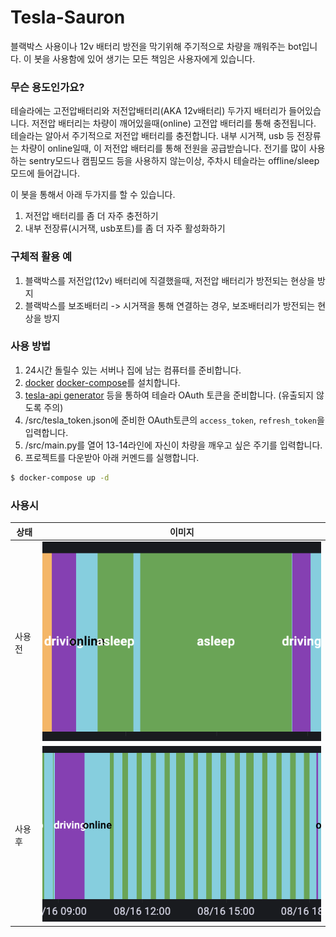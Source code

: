 # Tesla-Sauron
블랙박스 사용이나 12v 배터리 방전을 막기위해 주기적으로 차량을 깨워주는 bot입니다.
이 봇을 사용함에 있어 생기는 모든 책임은 사용자에게 있습니다.

### 무슨 용도인가요?
테슬라에는 고전압배터리와 저전압배터리(AKA 12v배터리) 두가지 배터리가 들어있습니다.
저전압 배터리는 차량이 깨어있을때(online) 고전압 배터리를 통해 충전됩니다.
테슬라는 알아서 주기적으로 저전압 배터리를 충전합니다.
내부 시거잭, usb 등 전장류는 차량이 online일때, 이 저전압 배터리를 통해 전원을 공급받습니다.
전기를 많이 사용하는 sentry모드나 캠핌모드 등을 사용하지 않는이상,
주차시 테슬라는 offline/sleep 모드에 들어갑니다.

이 봇을 통해서 아래 두가지를 할 수 있습니다.
1. 저전압 배터리를 좀 더 자주 충전하기
2. 내부 전장류(시거잭, usb포트)를 좀 더 자주 활성화하기

### 구체적 활용 예
1. 블랙박스를 저전압(12v) 배터리에 직결했을때, 저전압 배터리가 방전되는 현상을 방지
2. 블랙박스를 보조배터리 -> 시거잭을 통해 연결하는 경우, 보조배터리가 방전되는 현상을 방지

### 사용 방법
1. 24시간 돌릴수 있는 서버나 집에 남는 컴퓨터를 준비합니다.
2. [docker](docker.com) [docker-compose](docker-compose.com)를 설치합니다. 
3. [tesla-api generator](https://tesla-info.com/tesla-token.php) 등을 통하여 테슬라 OAuth 토큰을 준비합니다. (유출되지 않도록 주의)
4. /src/tesla_token.json에 준비한 OAuth토큰의 `access_token`, `refresh_token`을 입력합니다.
5. /src/main.py를 열어 13-14라인에 자신이 차량을 깨우고 싶은 주기를 입력합니다.
6. 프로젝트를 다운받아 아래 커멘드를 실행합니다. 
```bash
$ docker-compose up -d
```

### 사용시
| 상태 | 이미지 |
| -- | -- |
| 사용전 | ![disabled](./imgs/disabled.png) |
| 사용후 | ![enabled](./imgs/enabled.png) |